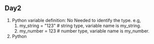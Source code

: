## Day2

1. Python variable definition: No Needed to identify the type. e.g,
   1. my_string = "123" # string type, variable name is my_string. 
   2. my_number = 123 # number type, variable name is my_number. 
2. Python 